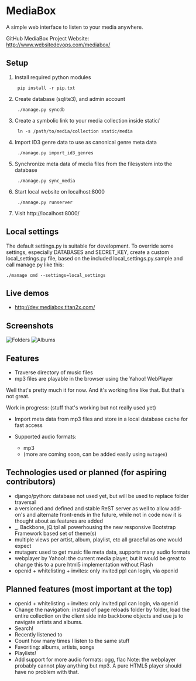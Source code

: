 MediaBox
========
A simple web interface to listen to your media anywhere.

GitHub MediaBox Project Website: http://www.websitedevops.com/mediabox/


Setup
-----
1. Install required python modules

        pip install -r pip.txt

2. Create database (sqlite3), and admin account

        ./manage.py syncdb

3. Create a symbolic link to your media collection inside static/

        ln -s /path/to/media/collection static/media

4. Import ID3 genre data to use as canonical genre meta data

        ./manage.py import_id3_genres

5. Synchronize meta data of media files from the filesystem into the database

        ./manage.py sync_media

6. Start local website on localhost:8000

        ./manage.py runserver

7. Visit http://localhost:8000/


Local settings
--------------
The default settings.py is suitable for development. To override some
settings, especially DATABASES and SECRET_KEY, create a custom
local_settings.py file, based on the included local_settings.py.sample
and call manage.py like this:

    ./manage cmd --settings=local_settings


Live demos
----------
- http://dev.mediabox.titan2x.com/


Screenshots
-----------
![Folders](https://github.com/websitedevops/mediabox/raw/master/static/screenshots/folders.png)
![Albums](https://github.com/websitedevops/mediabox/raw/master/static/screenshots/album.png)


Features
--------
- Traverse directory of music files
- mp3 files are playable in the browser using the Yahoo! WebPlayer

Well that's pretty much it for now. And it's working fine like that. But that's not great.

Work in progress: (stuff that's working but not really used yet) 
- Import meta data from mp3 files and store in a local database cache for fast access
- Supported audio formats:

    - mp3
    - (more are coming soon, can be added easily using `mutagen`)


Technologies used or planned (for aspiring contributors)
--------------------------------------------------------
- django/python: database not used yet, but will be used to replace folder traversal
- a versioned and defined and stable ReST server as well to allow add-on's and alternate front-ends in the future, while not in code now it is thought about as features are added
- \_, Backbone, jQ.tpl all powerhousing the new responsive Bootstrap Framework based set of theme(s)
- multiple views per artist, album, playlist, etc all graceful as one would expect
- mutagen: used to get music file meta data, supports many audio formats
- webplayer by Yahoo!: the current media player, but it would be great to change this
  to a pure html5 implementation without Flash
- openid + whitelisting + invites: only invited ppl can login, via openid


Planned features (most important at the top)
--------------------------------------------
- openid + whitelisting + invites: only invited ppl can login, via openid
- Change the navigation: instead of page reloads folder by folder, load the entire
  collection on the client side into backbone objects and use js to navigate artists and albums.
- Search!
- Recently listened to
- Count how many times I listen to the same stuff
- Favoriting: albums, artists, songs
- Playlists!
- Add support for more audio formats: ogg, flac
  Note: the webplayer probably cannot play anything but mp3.
  A pure HTML5 player should have no problem with that.

